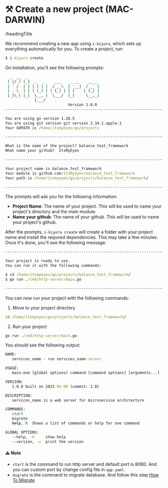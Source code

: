 # ⚒️ Create a new project (MAC-DARWIN)

/headingTitle

We recommend creating a new app using `i-kiyora`, which sets up everything automatically for you. To create a project, run:
```cmd
$ i-kiyora create
```

On installation, you'll see the following prompts:
```cmd
  _  __  _
 | |/ / (_)  _   _    ___    _ __    __ _
 | ' /  | | | | | |  / _ \  | '__|  / _` |
 | . \  | | | |_| | | (_) | | |    | (_| |
 |_|\_\ |_|  \__, |  \___/  |_|     \__,_|
             |___/
                            Version 1.0.0
-----------------------------------------------------------------------

You are using go version 1.20.5
You are using git version git version 2.34.1.apple.1
Your GOPATH is /home/itsmyeyes/go/projects

-----------------------------------------------------------------------

What is the name of the project? balance_test_framework
What name your github?  ItsMyEyes

-----------------------------------------------------------------------

Your project name is balance_test_framework
Your module is github.com/ItsMyEyes/balance_test_framework
Your path is /home/itsmyeyes/go/projects/balance_test_framework/

-----------------------------------------------------------------------
```

The prompts will ask you for the following information:
- **Project Name**: The name of your project. This will be used to name your project's directory and the main module.
- **Name your github**: The name of your github. This will be used to name your project's github.

After the prompts, `i-kiyora create` will create a folder with your project name and install the required dependencies. This may take a few minutes. Once it's done, you'll see the following message:
```cmd
-----------------------------------------------------------------------

Your project is ready to use.
You can run it with the following commands:

$ cd /home/itsmyeyes/go/projects/balance_test_framework/
$ go run ./cmd/http-server/main.go

-----------------------------------------------------------------------
```

You can now run your project with the following commands:

1. Move to your project directory
```cmd
cd /home/itsmyeyes/go/projects/balance_test_framework/
```
2. Run your project
```cmd
go run ./cmd/http-server/main.go
```

You should see the following output:
```cmd
NAME:
   services_name - run services_name-server

USAGE:
   main.exe [global options] command [command options] [arguments...]

VERSION:
   1.0.0 built on 2023-06-08 (commit: 1.0)

DESCRIPTION:
   services_name is a web server for microservice architecture

COMMANDS:
   start
   migrate
   help, h  Shows a list of commands or help for one command

GLOBAL OPTIONS:
   --help, -h     show help
   --version, -v  print the version
```

#### ⚠️ Note
- `start` is the command to run http server and default port is 8080. And you can custom port by change config file in `app.yaml`.
- `migrate` is the command to migrate database. And follow this step [How To Migrate](/docs/migrate.md)
